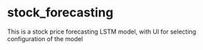 # stock_forecasting
This is a stock price forecasting LSTM model, with UI for selecting configuration of the model

